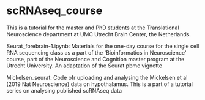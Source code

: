 # scRNAseq_course
This is a tutorial for the master and PhD students at the Translational Neuroscience department at UMC Utrecht Brain Center, the Netherlands.

Seurat_forebrain-1.ipynb: Materials for the one-day course for the single cell RNA sequencing class as a part of the 'Bioinformatics in Neuroscience' course, part of the Neuroscience and Cognition master program at the Utrecht University. An adaptation of the Seurat pbmc vignette

Mickelsen_seurat: Code ofr uploading and analysing the Mickelsen et al (2019 Nat Neuroscience) data on hypothalamus. This is a part of a tutorial series on analysing published scRNAseq data


